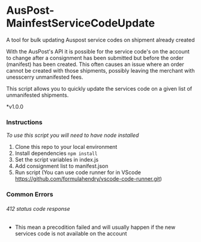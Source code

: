 # AusPost-MainfestServiceCodeUpdate
A tool for bulk updating Auspost service codes on shipment already created

With the AusPost's API it is possible for the service code's on the account to change after a consignment has been submitted but before the order (manifest) has been created. This often causes an issue where an order cannot be created with those shipments, possibly leaving the merchant with unesscerry unmanifested fees.

This script allows you to quickly update the services code on a given list of unmanifested shipments.

*v1.0.0

### Instructions
*To use this script you will need to have node installed*

1. Clone this repo to your local environment
2. Install dependencies `npm install`
3. Set the script variables in index.js
4. Add consignment list to manifest.json
5. Run script (You can use code runner for in VScode https://github.com/formulahendry/vscode-code-runner.git)


### Common Errors

###### 412 status code response 
- This mean a precodition failed and will usually happen if the new services code is not available on the account